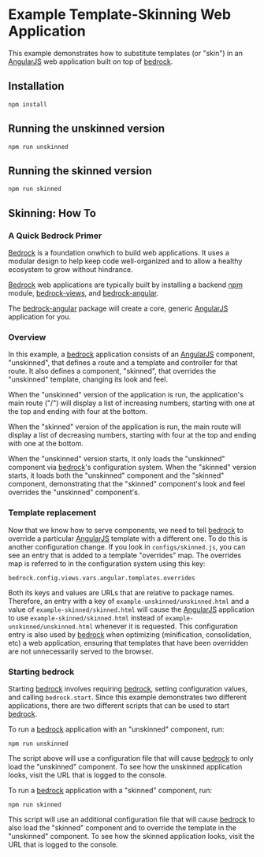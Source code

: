 # Example Template-Skinning Web Application

This example demonstrates how to substitute templates (or "skin") in an
[AngularJS][] web application built on top of [bedrock][].

## Installation

```
npm install
```

## Running the unskinned version

```
npm run unskinned
```

## Running the skinned version

```
npm run skinned
```

## Skinning: How To

### A Quick Bedrock Primer

[Bedrock][] is a foundation onwhich to build web applications. It uses a
modular design to help keep code well-organized and to allow a healthy
ecosystem to grow without hindrance.

[Bedrock][] web applications are typically built by installing a backend
[npm][] module, [bedrock-views][], and [bedrock-angular][].

The [bedrock-angular][] package will create a core, generic [AngularJS][]
application for you.

### Overview

In this example, a [bedrock][] application consists of an [AngularJS][]
component, "unskinned", that defines a route and a template and controller for
that route. It also defines a component, "skinned", that overrides the
"unskinned" template, changing its look and feel.

When the "unskinned" version of the application is run, the application's
main route ("/") will display a list of increasing numbers, starting with one
at the top and ending with four at the bottom.

When the "skinned" version of the application is run, the main route will
display a list of decreasing numbers, starting with four at the top and ending
with one at the bottom.

When the "unskinned" version starts, it only loads the "unskinned" component
via [bedrock][]'s configuration system. When the "skinned" version starts,
it loads both the "unskinned" component and the "skinned" component,
demonstrating that the "skinned" component's look and feel overrides the
"unskinned" component's.

### Template replacement

Now that we know how to serve components, we need to tell [bedrock][] to
override a particular [AngularJS][] template with a different one. To do
this is another configuration change. If you look in `configs/skinned.js`,
you can see an entry that is added to a template "overrides" map. The
overrides map is referred to in the configuration system using this key:

```
bedrock.config.views.vars.angular.templates.overrides
```

Both its keys and values are URLs that are relative to package names.
Therefore, an entry with a key of `example-unskinned/unskinned.html` and a
value of `example-skinned/skinned.html` will cause the [AngularJS][] application
to use `example-skinned/skinned.html` instead of
`example-unskinned/unskinned.html` whenever it is requested. This configuration
entry is also used by [bedrock][] when optimizing (minification, consolidation,
etc) a web application, ensuring that templates that have been overridden are
not unnecessarily served to the browser.

### Starting bedrock

Starting [bedrock][] involves requiring [bedrock][], setting configuration
values, and calling `bedrock.start`. Since this example demonstrates two
different applications, there are two different scripts that can be used
to start [bedrock][].

To run a [bedrock][] application with an "unskinned" component, run:

```
npm run unskinned
```

The script above will use a configuration file that will cause [bedrock][]
to only load the "unskinned" component. To see how the unskinned application
looks, visit the URL that is logged to the console.

To run a [bedrock][] application with a "skinned" component, run:

```
npm run skinned
```

This script will use an additional configuration file that will cause
[bedrock][] to also load the "skinned" component and to override the
template in the "unskinned" component. To see how the skinned application
looks, visit the URL that is logged to the console.

[AngularJS]: https://github.com/angular/angular.js
[bedrock]: https://github.com/digitalbazaar/bedrock
[bedrock-express]: https://github.com/digitalbazaar/bedrock-express
[bedrock-requirejs]: https://github.com/digitalbazaar/bedrock-requirejs
[bedrock-views]: https://github.com/digitalbazaar/bedrock-views
[bedrock-angular]: https://github.com/digitalbazaar/bedrock-angular
[npm]: https://www.npmjs.com
